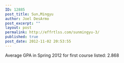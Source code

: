 ```yaml
---
ID: 12885
post_title: Sun,Mingyu
author: Joel DesArmo
post_excerpt: ""
layout: post
permalink: http://effrtlss.com/sunmingyu-3/
published: true
post_date: 2012-11-02 20:53:55
---
```

<p>Average GPA in Spring 2012 for first course listed: 2.868</p>